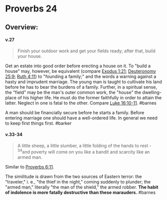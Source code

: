 # Proverbs 24

## Overview:



#### v.27
>Finish your outdoor work and get your fields ready; after that, build your house.

Get an estate into good order before erecting a house on it. To "build a house" may, however, be equivalent (compare [Exodus 1:21](Exodus1#v.21); [Deuteronomy 25:9](Deuteronomy25#v.9); [Ruth 4:11](Ruth4#v.11)) to "founding a family;" and the words a warning against a hasty and imprudent marriage. The young man is taught to cultivate his land before he has to bear the burdens of a family. Further, in a spiritual sense, the "field" may be the man's outer common work, the "house" the dwelling-place of his higher life. He must do the former faithfully in order to attain the latter. Neglect in one is fatal to the other. Compare [Luke 16:10-11](Luke16#v.10).
#barnes 

A man should be financially secure before he starts a family. Before entering marriage one should have a well-ordered life. In general we need to keep first things first.
#barker 

#### v.33-34
>A little sheep, a little slumber, a little folding of the hands to rest - <sup>34</sup>and poverty will come on you like a bandit and scarcity like an armed man.

Similar to [Proverbs 6:11](Proverbs6#v.11).

The similitude is drawn from the two sources of Eastern terror: the "traveler," i. e., "the thief in the night," coming suddenly to plunder; the "armed man," literally "the man of the shield," the armed robber. **The habit of indolence is more fatally destructive than these marauders.**
#barnes 
